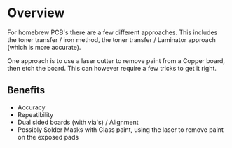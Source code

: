 # Overview

For homebrew PCB's there are a few different approaches.
This includes the toner transfer / iron method, the toner transfer / Laminator approach (which is more accurate).

One approach is to use a laser cutter to remove paint from a Copper board, then etch the board.
This can however require a few tricks to get it right.

## Benefits

  * Accuracy
  * Repeatibility
  * Dual sided boards (with via's) / Alignment
  * Possibly Solder Masks with Glass paint, using the laser to remove paint on the exposed pads
